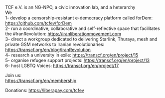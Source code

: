 TCF e.V. is an NG-NPO, a civic innovation lab, and a heterarchy  
We  
1- develop a censorship-resistant e-democracy platform called forDem: https://github.com/tcfev/forDem  
2- run a coordinative, collaborative and self-reflective space that facilitates the #IranRevolution: https://iranliberationmovement.com  
3- direct a workgroup dedicated to delivering Starlink, Thuraya, mesh and private GSM networks to Iranian revolutionaries: https://transcf.org/en/blog/IranRevolution  
4- research a university in exile: https://transcf.org/en/project/15  
5- organise refugee support projects: https://transcf.org/en/project/13  
6- host LGBTQ Voices: https://transcf.org/en/project/17  
  
Join us:  
https://transcf.org/en/membership  
  
Donations: 
https://liberapay.com/tcfev
